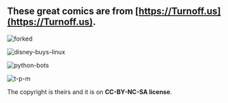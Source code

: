 ## These great comics are from [https://Turnoff.us](https://Turnoff.us).

![forked](https://turnoff.us/image/en/forked.png)

![disney-buys-linux](https://turnoff.us/image/en/disney-buys-linux.png)

![python-bots](https://turnoff.us/image/en/python-bots.png)

![t-p-m](https://turnoff.us/image/en/terminal-password-mistake.png)

The copyright is theirs and it is on **CC-BY-NC-SA license**.
